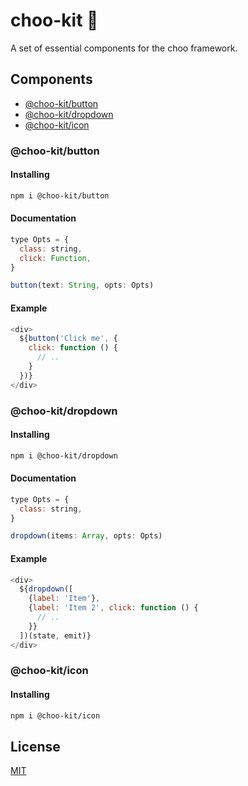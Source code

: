 # choo-kit 🔧

A set of essential components for the choo framework.

## Components

- [@choo-kit/button](#choo-kitbutton)
- [@choo-kit/dropdown](#choo-kitdropdown)
- [@choo-kit/icon](#choo-kiticon)

### @choo-kit/button

#### Installing

```sh
npm i @choo-kit/button
```

#### Documentation

```javascript
type Opts = {
  class: string,
  click: Function,
}

button(text: String, opts: Opts)
```

#### Example

```javascript
<div>
  ${button('Click me', {
    click: function () {
      // ..
    }
  })}
</div>
```
  
### @choo-kit/dropdown

#### Installing

```sh
npm i @choo-kit/dropdown
```

#### Documentation

```javascript
type Opts = {
  class: string,
}

dropdown(items: Array, opts: Opts)
```

#### Example

```javascript
<div>
  ${dropdown([
    {label: 'Item'},
    {label: 'Item 2', click: function () {
      // ..
    }}
  ])(state, emit)}
</div>
```

### @choo-kit/icon

#### Installing

```sh
npm i @choo-kit/icon
```

## License

[MIT](https://tldrlegal.com/license/mit-license)
